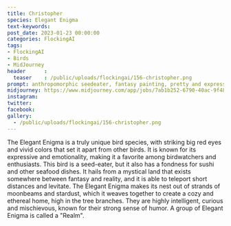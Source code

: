 ```yaml
---
title: Christopher
species: Elegant Enigma
text-keywords: 
post_date: 2023-01-23 00:00:00
categories: FlockingAI
tags:
- FlockingAI
- Birds
- MidJourney 
header      :
  teaser    : /public/uploads/flockingai/156-christopher.png
prompt: anthropomorphic seedeater, fantasy painting, pretty and expressive eyes, vivid colors, BirdPunk, pastelpunk, elegant, mythical, ethereal, intricate, elaborate, hyperrealism, hyper detailed, strong expressiveness and emotionality, 8K, Ultra Realistic, high octane , on a white background
midjourney: https://www.midjourney.com/app/jobs/7ab1b252-6790-40ac-9f48-18e8c90a04e1
instagram: 
twitter: 
facebook: 
gallery: 
  - /public/uploads/flockingai/156-christopher.png
---
```


The Elegant Enigma is a truly unique bird species, with striking big red eyes and vivid colors that set it apart from other birds. It is known for its expressive and emotionality, making it a favorite among birdwatchers and enthusiasts. This bird is a seed-eater, but it also has a fondness for sushi and other seafood dishes. It hails from a mystical land that exists somewhere between fantasy and reality, and it is able to teleport short distances and levitate. The Elegant Enigma makes its nest out of strands of moonbeams and stardust, which it weaves together to create a cozy and ethereal home, high in the tree branches. They are highly intelligent, curious and mischievous, known for their strong sense of humor. A group of Elegant Enigma is called a "Realm".